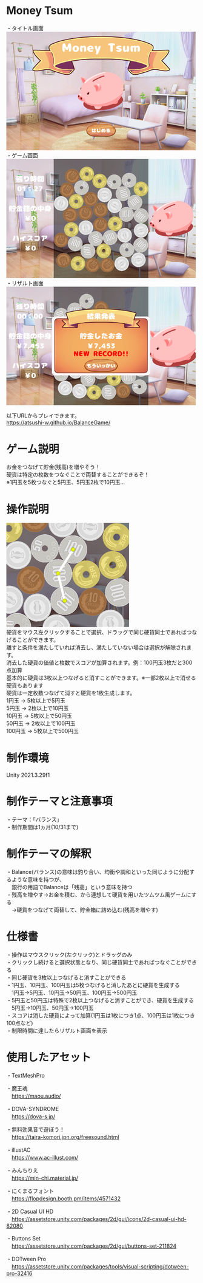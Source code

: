 # Money Tsum
・タイトル画面   
<img src="./SS/Title.png" width="500"></img>    
・ゲーム画面   
<img src="./SS/InGame.png" width="500"></img>  
・リザルト画面   
<img src="./SS/Result.png" width="500"></img> 

以下URLからプレイできます。   
https://atsushi-w.github.io/BalanceGame/   

# ゲーム説明   
お金をつなげて貯金(残高)を増やそう！   
硬貨は特定の枚数をつなぐことで両替することができるぞ！   
※1円玉を5枚つなぐと5円玉、5円玉2枚で10円玉...   

# 操作説明
<img src="./SS/Coin.png"></img>   
硬貨をマウス左クリックすることで選択、ドラッグで同じ硬貨同士であればつなげることができます。   
離すと条件を満たしていれば消去し、満たしていない場合は選択が解除されます。   
消去した硬貨の価値と枚数でスコアが加算されます。例：100円玉3枚だと300点加算   
基本的に硬貨は3枚以上つなげると消すことができます。※一部2枚以上で消せる硬貨もあります   
硬貨は一定枚数つなげて消すと硬貨を1枚生成します。   
1円玉 → 5枚以上で5円玉   
5円玉 → 2枚以上で10円玉   
10円玉 → 5枚以上で50円玉   
50円玉 → 2枚以上で100円玉   
100円玉 → 5枚以上で500円玉   

# 制作環境
Unity 2021.3.29f1

# 制作テーマと注意事項
・テーマ：「バランス」   
・制作期間は1ヵ月(10/31まで)   

# 制作テーマの解釈
・Balance(バランス)の意味は釣り合い、均衡や調和といった同じように分配するような意味を持つが、   
　銀行の用語でBalanceは「残高」という意味を持つ   
・残高を増やす→お金を積む、から連想して硬貨を用いたツムツム風ゲームにする   
　→硬貨をつなげて両替して、貯金箱に詰め込む(残高を増やす)   

# 仕様書
・操作はマウスクリック(左クリック)とドラッグのみ   
・クリックし続けると選択状態となり、同じ硬貨同士であればつなぐことができる   
・同じ硬貨を3枚以上つなげると消すことができる   
・1円玉、10円玉、100円玉は5枚つなげると消したあとに硬貨を生成する   
　1円玉→5円玉、10円玉→50円玉、100円玉→500円玉   
・5円玉と50円玉は特殊で2枚以上つなげると消すことができ、硬貨を生成する   
　5円玉→10円玉、50円玉→100円玉   
・スコアは消した硬貨によって加算(1円玉は1枚につき1点、100円玉は1枚につき100点など)   
・制限時間に達したらリザルト画面を表示   

# 使用したアセット
・TextMeshPro  
  
・魔王魂  
　https://maou.audio/  

・DOVA-SYNDROME   
 　https://dova-s.jp/   

・無料効果音で遊ぼう！   
　https://taira-komori.jpn.org/freesound.html

・illustAC  
　https://www.ac-illust.com/   

・みんちりえ   
　https://min-chi.material.jp/   

・にくまるフォント   
　https://flopdesign.booth.pm/items/4571432   

・2D Casual UI HD   
　https://assetstore.unity.com/packages/2d/gui/icons/2d-casual-ui-hd-82080   

・Buttons Set   
　https://assetstore.unity.com/packages/2d/gui/buttons-set-211824   

・DOTween Pro   
　https://assetstore.unity.com/packages/tools/visual-scripting/dotween-pro-32416   
